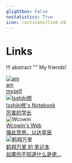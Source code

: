 ```yaml
---
glightbox: False
nostatistics: True
icon: /octicons/link-24
---
```


# Links 

!!! abstract ""
    My friends!
    

<div class="flink-list">

<div class="flink-list-item">
    <a href="https://Auzers.github.io/notes/" title="am" target="_blank">
        <div class="flink-item-icon">
            <img src="https://cdn.jsdelivr.net/gh/Auzers/drawingbed/wechat.jpeg" alt="am">
        </div>
        <div class="flink-item-name heti-skip">am</div>
        <div class="flink-item-desc"> myself</div>
    </a>
</div>

<div class="flink-list-item">
    <a href="https://note.isshikih.top/" title="Isshiki修's Notebook" target="_blank">
        <div class="flink-item-icon">
            <img src="https://cdn.jsdelivr.net/gh/Auzers/drawingbed/isshiki.png" alt="Isshiki修">
        </div>
        <div class="flink-item-name heti-skip">Isshiki修's Notebook</div>
        <div class="flink-item-desc">厉害的学长</div>
    </a>
</div>

<div class="flink-list-item">
        <div class="flink-item-icon">
            <img src=" https://s2.loli.net/2024/02/01/gaE47y5fKM6kosV.png" alt="Wcowin">
        </div>
    <a href="https://wcowin.work/" title="Wcowin's Web" target="_blank">
        <div class="flink-item-name">Wcowin's Web</div>
        <div class="flink-item-desc">循此苦旅，以达星辰</div>
    </a>
</div>

<div class="flink-list-item">
        <div class="flink-item-icon">
            <img src="https://cdn.jsdelivr.net/gh/Auzers/drawingbed/hxwl.jpeg" alt="鹤翔万里">
        </div>
    <a href="https://note.tonycrane.cc/" title="鹤翔万里 的 笔记本" target="_blank">
        <div class="flink-item-name">鹤翔万里 的 笔记本</div>
        <div class="flink-item-desc">如果你不知道什么是佬...</div>
    </a>
</div>


</div>

